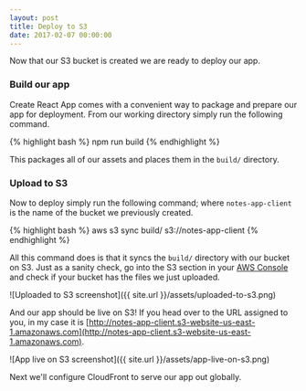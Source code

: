 ```yaml
---
layout: post
title: Deploy to S3
date: 2017-02-07 00:00:00
---
```


Now that our S3 bucket is created we are ready to deploy our app.

### Build our app

Create React App comes with a convenient way to package and prepare our app for deployment. From our working directory simply run the following command.

{% highlight bash %}
npm run build
{% endhighlight %}

This packages all of our assets and places them in the `build/` directory.

### Upload to S3

Now to deploy simply run the following command; where `notes-app-client` is the name of the bucket we previously created.

{% highlight bash %}
aws s3 sync build/ s3://notes-app-client
{% endhighlight %}

All this command does is that it syncs the `build/` directory with our bucket on S3. Just as a sanity check, go into the S3 section in your [AWS Console](https://console.aws.amazon.com/console/home) and check if your bucket has the files we just uploaded.

![Uploaded to S3 screenshot]({{ site.url }}/assets/uploaded-to-s3.png)

And our app should be live on S3! If you head over to the URL assigned to you, in my case it is [http://notes-app-client.s3-website-us-east-1.amazonaws.com](http://notes-app-client.s3-website-us-east-1.amazonaws.com).

![App live on S3 screenshot]({{ site.url }}/assets/app-live-on-s3.png)

Next we'll configure CloudFront to serve our app out globally.
